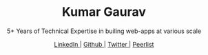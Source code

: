 
<h1 style="text-align:center;"> Kumar Gaurav </h1>

<div style="text-align:center;">

5+ Years of Technical Expertise in builing web-apps at various scale  

<div>
  <a href="https://linkedin.com/in/heykumargaurav" target="_blank">
    LinkedIn 
  </a> | 
  <a href="https://github.com/ikmrgrv" target="_blank">
    Github 
  </a> | 
  <a href="https://x.com/7qruzer" target="_blank">
    Twitter 
  </a> | 
  <a href="https://peerlist.io/kumargaurav" target="_blank">
    Peerlist 
  </a>
</div>

</div>
